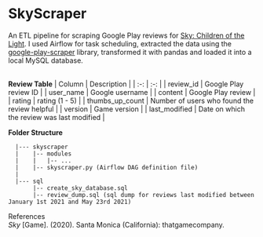 # SkyScraper
An ETL pipeline for scraping Google Play reviews for [Sky: Children of the Light](https://play.google.com/store/apps/details?id=com.tgc.sky.android&hl=en_CA&gl=US). I used Airflow for task scheduling, extracted the data using the [google-play-scraper](https://pypi.org/project/google-play-scraper/) library, transformed it with pandas and loaded it into a local MySQL database. 
<br><br>

**Review Table**
|     Column      |                 Description                  |
|       :-:       |                     :-:                      |
|    review_id    | Google Play review ID                        |
|    user_name    | Google username                              |
|     content     | Google Play review                           |
|     rating      | rating (1 - 5)                               |
| thumbs_up_count | Number of users who found the review helpful |
|     version     | Game version                                 |
|  last_modified  | Date on which the review was last modified   |

**Folder Structure**
```
  |--- skyscraper
  |    |-- modules
  |    |   |-- ... 
  |    |-- skyscraper.py (Airflow DAG definition file)
  |
  |--- sql
       |-- create_sky_database.sql 
       |-- review_dump.sql (sql dump for reviews last modified between January 1st 2021 and May 23rd 2021)
```


References\
*Sky* [Game]. (2020). Santa Monica (California): thatgamecompany.
